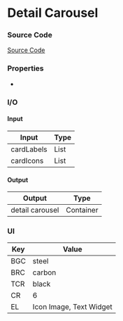 # Detail Carousel
### Source Code
[Source Code](https://i.pinimg.com/originals/18/53/87/185387f0fea238da58c48efe41093347.jpg)

### Properties
* 

### I/O
#### Input
| Input | Type |
|-----|-------|
| cardLabels | List<String> |
| cardIcons  | List<IconData> |


#### Output
| Output | Type |
|-----|-------|
| detail carousel | Container |

### UI

| Key | Value |
|-----|-------|
| BGC | steel |
| BRC | carbon |
| TCR | black |
| CR  | 6 |
| EL  | Icon Image, Text Widget |